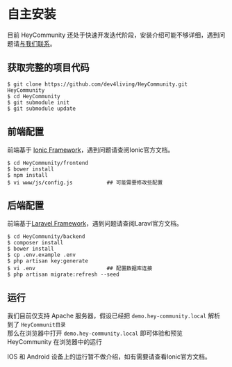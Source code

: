 # 自主安装

目前 HeyCommunity 还处于快速开发迭代阶段，安装介绍可能不够详细，遇到问题请[与我们联系](../contact/readme.html)。   


## 获取完整的项目代码

```
$ git clone https://github.com/dev4living/HeyCommunity.git HeyCommunity
$ cd HeyCommunity
$ git submodule init
$ git submodule update
```


## 前端配置

前端基于 [Ionic Framework](http://ionicframework.com)，遇到问题请查阅Ionic官方文档。

```
$ cd HeyCommunity/frontend
$ bower install
$ npm install
$ vi www/js/config.js           ## 可能需要修改些配置
```


## 后端配置

前端基于[Laravel Framework](http://laravel.com)，遇到问题请查阅Laravl官方文档。

```
$ cd HeyCommunity/backend
$ composer install
$ bower install
$ cp .env.example .env
$ php artisan key:generate
$ vi .env                       ## 配置数据库连接
$ php artisan migrate:refresh --seed
```


## 运行

我们目前仅支持 Apache 服务器，假设已经把 `demo.hey-community.local` 解析到了 `HeyCommunit目录`   
那么在浏览器中打开 `demo.hey-community.local` 即可体验和预览 HeyCommunity 在浏览器中的运行   

IOS 和 Android 设备上的运行暂不做介绍，如有需要请查看Ionic官方文档。


